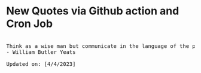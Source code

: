 # New Quotes via Github action and Cron Job

<pre>
<!-- #quote -->
Think as a wise man but communicate in the language of the people.
- William Butler Yeats

Updated on: [4/4/2023]
<!-- #quoteEnd -->
</pre>

